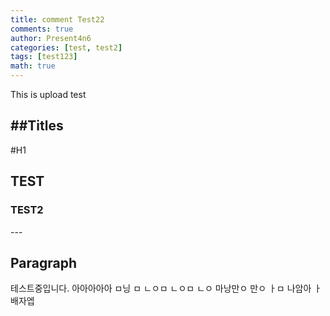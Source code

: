 ```yaml
---
title: comment Test22
comments: true
author: Present4n6
categories: [test, test2]
tags: [test123]
math: true
---
```


This is upload test

##Titles
---
#H1
<h2 data-toc-skip>TEST</h2>
<h3 data-toc-skip>TEST2</h3>
---


## Paragraph

테스트중입니다. 아아아아아
ㅁ닝
ㅁ
ㄴㅇㅁ
ㄴㅇㅁ
ㄴㅇ
마낭만ㅇ
만ㅇ
ㅏㅁ
나암아
ㅏ배자엡
